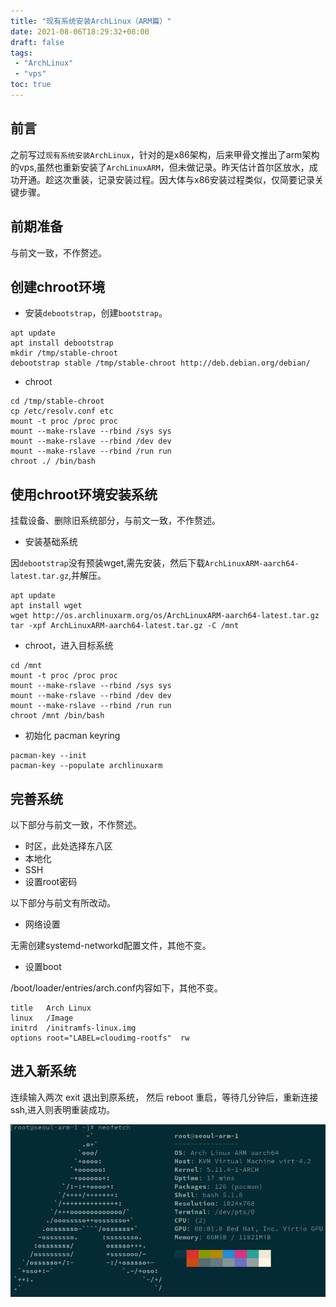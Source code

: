 ```yaml
---
title: "现有系统安装ArchLinux（ARM篇）"
date: 2021-08-06T18:29:32+08:00
draft: false
tags:
 - "ArchLinux"
 - "vps"
toc: true
---
```


## 前言

之前写过`现有系统安装ArchLinux`，针对的是x86架构，后来甲骨文推出了arm架构的vps,虽然也重新安装了`ArchLinuxARM`，但未做记录。昨天估计首尔区放水，成功开通。趁这次重装，记录安装过程。因大体与x86安装过程类似，仅简要记录关键步骤。

## 前期准备

与前文一致，不作赘述。

## 创建chroot环境

- 安装`debootstrap`，创建`bootstrap`。

```
apt update
apt install debootstrap
mkdir /tmp/stable-chroot
debootstrap stable /tmp/stable-chroot http://deb.debian.org/debian/
```

- chroot
  
```
cd /tmp/stable-chroot
cp /etc/resolv.conf etc
mount -t proc /proc proc
mount --make-rslave --rbind /sys sys
mount --make-rslave --rbind /dev dev
mount --make-rslave --rbind /run run
chroot ./ /bin/bash
```

## 使用chroot环境安装系统

挂载设备、删除旧系统部分，与前文一致，不作赘述。

- 安装基础系统

因`debootstrap`没有预装wget,需先安装，然后下载`ArchLinuxARM-aarch64-latest.tar.gz`,并解压。

```
apt update
apt install wget
wget http://os.archlinuxarm.org/os/ArchLinuxARM-aarch64-latest.tar.gz
tar -xpf ArchLinuxARM-aarch64-latest.tar.gz -C /mnt
```

- chroot，进入目标系统
  
```
cd /mnt
mount -t proc /proc proc
mount --make-rslave --rbind /sys sys
mount --make-rslave --rbind /dev dev
mount --make-rslave --rbind /run run
chroot /mnt /bin/bash
```

- 初始化 pacman keyring

```
pacman-key --init
pacman-key --populate archlinuxarm
```

## 完善系统

以下部分与前文一致，不作赘述。

- 时区，此处选择东八区
- 本地化
- SSH
- 设置root密码

以下部分与前文有所改动。

- 网络设置

无需创建systemd-networkd配置文件，其他不变。

- 设置boot

/boot/loader/entries/arch.conf内容如下，其他不变。

```
title   Arch Linux
linux   /Image
initrd  /initramfs-linux.img
options root="LABEL=cloudimg-rootfs"  rw
```

## 进入新系统

连续输入两次 exit 退出到原系统， 然后 reboot 重启，等待几分钟后，重新连接ssh,进入则表明重装成功。

![img](2021-08-06_19-08-01.png)